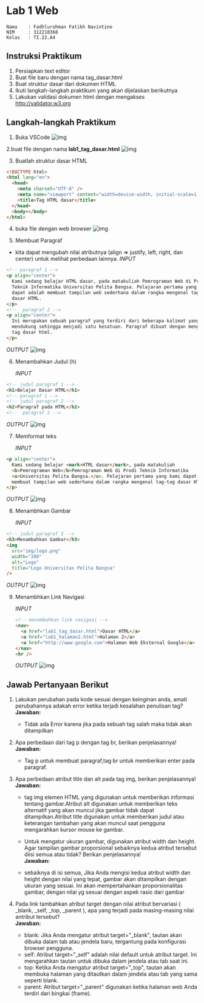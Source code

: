 # **Lab 1 Web**

```
Nama    : Fadhlurohman Fatikh Navintino
NIM     : 312210368
Kelas   : TI.22.A4
```

## **Instruksi Praktikum**

1. Persiapkan text editor
2. Buat file baru dengan nama tag_dasar.html
3. Buat struktur dasar dari dokumen HTML
4. Ikuti langkah-langkah praktikum yang akan dijelaskan berikutnya
5. Lakukan validasi dokumen html dengan mengakses http://validator.w3.org

## **Langkah-langkah Praktikum**

1. Buka VSCode
![img](image/VSC.png)

2.buat file dengan nama **lab1_tag_dasar.html**
![img](image/File%20Name.png)

3. Buatlah struktur dasar HTML

```html
<!DOCTYPE html>
<html lang="en">
  <head>
    <meta charset="UTF-8" />
    <meta name="viewport" content="width=device-width, initial-scale=1.0" />
    <title>Tag HTML dasar</title>
  </head>
  <body></body>
</html>
```

4. buka file dengan web browser
![img](image/Web%20File%20Blank.png)

5. Membuat Paragraf

- kita dapat mengubah nilai atributnya (align => justify, left, right, dan center) untuk melihat
  perbedaan lainnya.
  _INPUT_

```html
<!-- paragraf 1 -->
<p align="center">
  Kami sedang belajar HTML dasar, pada matakuliah Pemrograman Web di Prodi
  Teknik Informatika Universitas Pelita Bangsa. Pelajaran pertama yang kami
  dapat adalah membuat tampilan web sederhana dalam rangka mengenal tag-tag
  dasar HTML.
</p>
<!--  paragraf 2 -->
<p align="center">
  Ini merupakan sebuah paragraf yang terdiri dari beberapa kalimat yang saling
  mendukung sehingga menjadi satu kesatuan. Paragraf dibuat dengan menggunakan
  tag dasar html.
</p>
```

_OUTPUT_
![img](image/Buat%20Paragraf.png)

6. Menambahkan Judul (h)

   _INPUT_

```html
<!-- judul paragraf 1 -->
<h1>Belajar Dasar HTML</h1>
<!-- paragraf 1 -->
<!-- judul paragraf 2 -->
<h2>Paragraf pada HTML</h2>
<!--  paragraf 2 -->
```

_OUTPUT_
![img](image/Judul.png)

7. Memformat teks

   _INPUT_

```html
<p align="center">
  Kami sedang belajar <mark>HTML dasar</mark>, pada matakuliah
  <b>Pemrograman Web</b>Pemrograman Web di Prodi Teknik Informatika
  <u>Universitas Pelita Bangsa.</u>. Pelajaran pertama yang kami dapat adalah
  membuat tampilan web sederhana dalam rangka mengenal tag-tag dasar HTML.
</p>
```

_OUTPUT_
![img](image/Mark.png)

8. Menambhkan Gambar

   _INPUT_

```html
<!-- judul paragraf 3 -->
<h3>Menambahkan Gambar</h3>
<img
  src="img/logo.png"
  width="200"
  alt="Logo"
  title="Logo Universitas Pelita Bangsa"
/>
```

_OUTPUT_
![img](image/Gambar%20Logo.png)

9. Menambhkan Link Navigasi

   _INPUT_

   ```html
   <!-- menambahkan link navigasi -->
   <nav>
     <a href="lab1_tag_dasar.html">Dasar HTML</a>
     <a href="lab1_halaman2.html">Halaman 2</a>
     <a href="http://www.google.com">Halaman Web Eksternal Google</a>
   </nav>
   <hr />
   ```

   _OUTPUT_
![img](image/Link%20Navigasi.png)

   
## **Jawab Pertanyaan Berikut**

1. Lakukan perubahan pada kode sesuai dengan keinginan anda, amati perubahannya adakah
   error ketika terjadi kesalahan penulisan tag?  
   **Jawaban:**

   - Tidak ada Error karena jika pada sebuah tag salah maka tidak akan ditampilkan

2. Apa perbedaan dari tag p dengan tag br, berikan penjelasannya!  
   **Jawaban:**

   - Tag p untuk membuat paragraf,tag br untuk memberikan enter pada paragraf.

3. Apa perbedaan atribut title dan alt pada tag img, berikan penjelasannya!  
   **Jawaban:**
   - tag img elemen HTML yang digunakan untuk memberikan informasi tentang gambar.Atribut alt digunakan untuk memberikan teks alternatif yang akan muncul jika gambar tidak dapat ditampilkan.Atribut title digunakan untuk memberikan judul atau keterangan tambahan yang akan muncul saat pengguna mengarahkan kursor mouse ke gambar.

   - Untuk mengatur ukuran gambar, digunakan atribut width dan height. Agar tampilan gambar proporsional sebaiknya kedua atribut tersebut diisi semua atau tidak? Berikan penjelasannya!        
   **Jawaban:** 
   - sebaiknya di isi semua, Jika Anda mengisi kedua atribut width dan height dengan nilai yang tepat, gambar akan ditampilkan dengan ukuran yang sesuai. Ini akan mempertahankan proporsionalitas gambar, dengan nilai yg sesuai dengan aspek rasio dari gambar

   
5. Pada link tambahkan atribut target dengan nilai atribut bervariasi ( \_blank, \_self, \_top,
\_parent ), apa yang terjadi pada masing-masing nilai antribut tersebut?  
**Jawaban:** 
   - blank:
Jika Anda mengatur atribut target="_blank", tautan akan dibuka dalam tab atau jendela baru, tergantung pada konfigurasi browser pengguna.
   - self:
Atribut target="_self" adalah nilai default untuk atribut target. Ini mengarahkan tautan untuk dibuka dalam jendela atau tab saat ini.
   - top:
Ketika Anda mengatur atribut target="_top", tautan akan membuka halaman yang ditautkan dalam jendela atau tab yang sama seperti blank.
   - parent:
Atribut target="_parent" digunakan ketika halaman web Anda terdiri dari bingkai (frame).